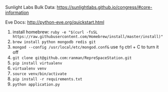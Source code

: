 Sunlight Labs Bulk Data:
https://sunlightlabs.github.io/congress/#core-information

Eve Docs:
http://python-eve.org/quickstart.html


1. install homebrew: `ruby -e "$(curl -fsSL https://raw.githubusercontent.com/Homebrew/install/master/install)"`
1. `brew install python mongodb redis git`
1. `mongod --config /usr/local/etc/mongod.conf&` use `fg` ctrl + C to turn it off
1. `git clone git@github.com:ranman/RepreSpaceStation.git`
1. `pip install virtualenv`
1. `virtualenv venv`
1. `source venv/bin/activate`
1. `pip install -r requirements.txt`
1. `python application.py`
